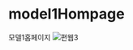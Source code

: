 # model1Hompage
모델1홈페이지
![편웹3](https://user-images.githubusercontent.com/62527682/87310221-a25cb500-c558-11ea-81c0-790790144c15.png)

